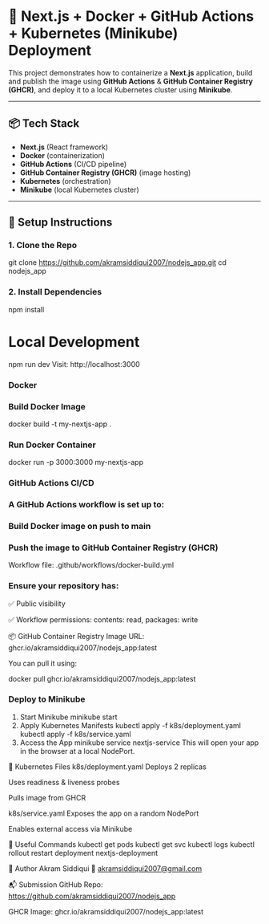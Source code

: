 # 🚀 Next.js + Docker + GitHub Actions + Kubernetes (Minikube) Deployment

This project demonstrates how to containerize a **Next.js** application, build and publish the image using **GitHub Actions** & **GitHub Container Registry (GHCR)**, and deploy it to a local Kubernetes cluster using **Minikube**.

---

## 📦 Tech Stack

- **Next.js** (React framework)
- **Docker** (containerization)
- **GitHub Actions** (CI/CD pipeline)
- **GitHub Container Registry (GHCR)** (image hosting)
- **Kubernetes** (orchestration)
- **Minikube** (local Kubernetes cluster)

---

## 🧰 Setup Instructions

### 1. Clone the Repo
git clone https://github.com/akramsiddiqui2007/nodejs_app.git
cd nodejs_app

### 2. Install Dependencies
npm install
# Local Development
npm run dev
Visit: http://localhost:3000

### Docker
### Build Docker Image
docker build -t my-nextjs-app .

### Run Docker Container
docker run -p 3000:3000 my-nextjs-app

### GitHub Actions CI/CD
### A GitHub Actions workflow is set up to:
### Build Docker image on push to main
### Push the image to GitHub Container Registry (GHCR)

Workflow file: .github/workflows/docker-build.yml

### Ensure your repository has:

✅ Public visibility

✅ Workflow permissions: contents: read, packages: write

📦 GitHub Container Registry
Image URL:
ghcr.io/akramsiddiqui2007/nodejs_app:latest

You can pull it using:


docker pull ghcr.io/akramsiddiqui2007/nodejs_app:latest


###  Deploy to Minikube
1. Start Minikube
minikube start
2. Apply Kubernetes Manifests
kubectl apply -f k8s/deployment.yaml
kubectl apply -f k8s/service.yaml
3. Access the App
minikube service nextjs-service
This will open your app in the browser at a local NodePort.

📂 Kubernetes Files
k8s/deployment.yaml
Deploys 2 replicas

Uses readiness & liveness probes

Pulls image from GHCR

k8s/service.yaml
Exposes the app on a random NodePort

Enables external access via Minikube

📌 Useful Commands
kubectl get pods
kubectl get svc
kubectl logs <pod-name>
kubectl rollout restart deployment nextjs-deployment

🧠 Author
Akram Siddiqui
📧 akramsiddiqui2007@gmail.com

📬 Submission
GitHub Repo: https://github.com/akramsiddiqui2007/nodejs_app

GHCR Image: ghcr.io/akramsiddiqui2007/nodejs_app:latest
